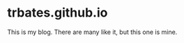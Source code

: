 trbates.github.io
=================

This is my blog.  There are many like it, but this one is mine.
